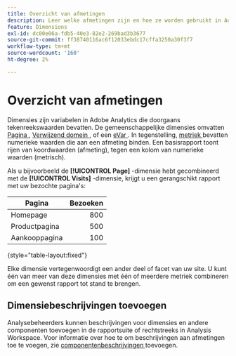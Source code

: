 ```yaml
---
title: Overzicht van afmetingen
description: Leer welke afmetingen zijn en hoe ze worden gebruikt in Adobe Analytics.
feature: Dimensions
exl-id: dc00e06a-fdb5-40e3-82e2-269bad3b3677
source-git-commit: ff38740116ac6f12033ebdc17cffa3250a30f3f7
workflow-type: tm+mt
source-wordcount: '160'
ht-degree: 2%

---
```


# Overzicht van afmetingen

Dimensies zijn variabelen in Adobe Analytics die doorgaans tekenreekswaarden bevatten. De gemeenschappelijke dimensies omvatten [ Pagina ](page.md), [ Verwijzend domein ](referring-domain.md), of een [ eVar ](evar.md). In tegenstelling, [ metriek ](../metrics/overview.md) bevatten numerieke waarden die aan een afmeting binden. Een basisrapport toont rijen van koordwaarden (afmeting), tegen een kolom van numerieke waarden (metrisch).

Als u bijvoorbeeld de **[!UICONTROL Page]** -dimensie hebt gecombineerd met de **[!UICONTROL Visits]** -dimensie, krijgt u een gerangschikt rapport met uw bezochte pagina&#39;s:

| Pagina | Bezoeken |
| --- | ---: |
| Homepage | 800 |
| Productpagina | 500 |
| Aankooppagina | 100 |

{style="table-layout:fixed"}

Elke dimensie vertegenwoordigt een ander deel of facet van uw site. U kunt één van meer van deze dimensies met één of meerdere metriek combineren om een gewenst rapport tot stand te brengen.

## Dimensiebeschrijvingen toevoegen

Analysebeheerders kunnen beschrijvingen voor dimensies en andere componenten toevoegen in de rapportsuite of rechtstreeks in Analysis Workspace. Voor informatie over hoe te om beschrijvingen aan afmetingen toe te voegen, zie [ componentenbeschrijvingen ](/help/analyze/analysis-workspace/components/add-component-descriptions.md) toevoegen.
